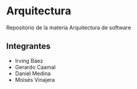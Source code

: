 # Arquitectura
Repositorio de la materia Arquitectura de software

## Integrantes

* Irving Báez
* Gerardo Caamal
* Daniel Medina
* Moisés Vinajera
